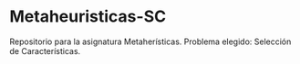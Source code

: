 # Metaheuristicas-SC
Repositorio para la asignatura Metaherísticas.
Problema elegido: Selección de Características.
